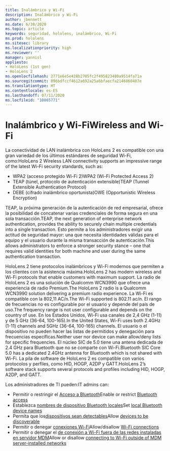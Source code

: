 ```yaml
---
title: Inalámbrico y Wi-Fi
description: Inalámbrico y Wi-Fi
author: jbennett
ms.date: 6/30/2020
ms.topic: article
keywords: seguridad, hololens, inalámbrico, Wi-Fi
ms.prod: hololens
ms.sitesec: library
ms.localizationpriority: high
ms.reviewer: ''
manager: yannisl
appliesto:
- HoloLens (1st gen)
- HoloLens 2
ms.openlocfilehash: 2771e6e5e428b2705fc2f495823480a9514fa71a
ms.sourcegitcommit: 896bdfccf4612a692a25a6bfaecfa2146860407e
ms.translationtype: HT
ms.contentlocale: es-ES
ms.lasthandoff: 07/11/2020
ms.locfileid: "10865771"
---
```

# <span data-ttu-id="dd03c-104">Inalámbrico y Wi-Fi</span><span class="sxs-lookup"><span data-stu-id="dd03c-104">Wireless and Wi-Fi</span></span>

<span data-ttu-id="dd03c-105">La conectividad de LAN inalámbrica con HoloLens 2 es compatible con una gran variedad de los últimos estándares de seguridad Wi-Fi, como:</span><span class="sxs-lookup"><span data-stu-id="dd03c-105">HoloLens 2 Wireless LAN connectivity supports an impressive range of the latest Wi-Fi security standards, such as:</span></span>
  * <span data-ttu-id="dd03c-106">WPA2 (acceso protegido Wi-Fi 2)</span><span class="sxs-lookup"><span data-stu-id="dd03c-106">WPA2 (Wi-Fi Protected Access 2)</span></span>  
  * <span data-ttu-id="dd03c-107">TEAP (túnel, protocolo de autenticación extensible)</span><span class="sxs-lookup"><span data-stu-id="dd03c-107">TEAP (Tunnel Extensible Authentication Protocol)</span></span>  
  * <span data-ttu-id="dd03c-108">DEBE (cifrado inalámbrico oportunista)</span><span class="sxs-lookup"><span data-stu-id="dd03c-108">OWE (Opportunistic Wireless Encryption)</span></span>

<span data-ttu-id="dd03c-109">TEAP, la próxima generación de la autenticación de red empresarial, ofrece la posibilidad de concatenar varias credenciales de forma segura en una sola transacción.</span><span class="sxs-lookup"><span data-stu-id="dd03c-109">TEAP, the next generation of enterprise network authentication, provides the ability to securely chain multiple credentials into a single transaction.</span></span>  <span data-ttu-id="dd03c-110">Esto permite a los administradores exigir una actitud de seguridad mayor: una que necesita identidades válidas para el equipo y el usuario durante la misma transacción de autenticación.</span><span class="sxs-lookup"><span data-stu-id="dd03c-110">This allows administrators to enforce a stronger security stance – one that requires valid identities for both machine and user during the same authentication transaction.</span></span>

<span data-ttu-id="dd03c-111">HoloLens 2 tiene protocolos inalámbricos y Wi-Fi modernos que permiten a los clientes con la asistencia máxima.</span><span class="sxs-lookup"><span data-stu-id="dd03c-111">HoloLens 2 has modern wireless and Wi-Fi protocols that enable customers with maximum support.</span></span> <span data-ttu-id="dd03c-112">La radio de HoloLens 2 es una solución de Qualcomm WCN3990 que ofrece una experiencia de radio Premium.</span><span class="sxs-lookup"><span data-stu-id="dd03c-112">The HoloLens 2 radio is a Qualcomm WCN3990 solution delivering a premium radio experience.</span></span> <span data-ttu-id="dd03c-113">La Wi-Fi es compatible con la 802,11 AC/n.</span><span class="sxs-lookup"><span data-stu-id="dd03c-113">The Wi-Fi supported is 802.11 ac/n.</span></span> <span data-ttu-id="dd03c-114">El rango de frecuencias no es configurable por el usuario y depende del país de uso.</span><span class="sxs-lookup"><span data-stu-id="dd03c-114">The frequency range is not user configurable and depends on the country of use.</span></span> <span data-ttu-id="dd03c-115">En los Estados Unidos, Wi-Fi usa canales de 2,4 GHz (1-11) y de 5 GHz (36-64, 100-165).</span><span class="sxs-lookup"><span data-stu-id="dd03c-115">In the United States, Wi-Fi uses both 2.4GHz (1-11) channels and 5GHz (36-64, 100-165) channels.</span></span> <span data-ttu-id="dd03c-116">El usuario o el dispositivo no pueden hacer las listas de permitidos y denegación para frecuencias específicas.</span><span class="sxs-lookup"><span data-stu-id="dd03c-116">Neither user nor device can make allow/deny lists for specific frequencies.</span></span> <span data-ttu-id="dd03c-117">El núcleo SIC de 5.0 tiene una antena dedicada de 2.4 GHz para Bluetooth que no se comparte con Wi-Fi.</span><span class="sxs-lookup"><span data-stu-id="dd03c-117">Bluetooth SIC Core 5.0 has a dedicated 2.4GHz antenna for Bluetooth which is not shared with Wi-Fi.</span></span> <span data-ttu-id="dd03c-118">La pila de software de HoloLens 2 es compatible con varios protocolos y perfiles, como HID, HOGP, A2DP y GATT.</span><span class="sxs-lookup"><span data-stu-id="dd03c-118">HoloLens 2’s software stack supports several protocols and profiles including HID, HOGP, A2DP, and GATT.</span></span> 

<span data-ttu-id="dd03c-119">Los administradores de TI pueden:</span><span class="sxs-lookup"><span data-stu-id="dd03c-119">IT admins can:</span></span> 
  * <span data-ttu-id="dd03c-120">Permitir o restringir el [Acceso a Bluetooth](https://docs.microsoft.com/windows/client-management/mdm/policy-csp-connectivity#connectivity-allowbluetooth)</span><span class="sxs-lookup"><span data-stu-id="dd03c-120">Enable or restrict  [Bluetooth access](https://docs.microsoft.com/windows/client-management/mdm/policy-csp-connectivity#connectivity-allowbluetooth)</span></span>
  * <span data-ttu-id="dd03c-121">Establezca [nombres de dispositivo Bluetooth locales](https://docs.microsoft.com/windows/client-management/mdm/policy-csp-bluetooth#bluetooth-localdevicename)</span><span class="sxs-lookup"><span data-stu-id="dd03c-121">Set [local Bluetooth device names](https://docs.microsoft.com/windows/client-management/mdm/policy-csp-bluetooth#bluetooth-localdevicename)</span></span>
  * <span data-ttu-id="dd03c-122">Permita que los[dispositivos sean detectables](https://docs.microsoft.com/windows/client-management/mdm/policy-csp-bluetooth#bluetooth-allowdiscoverablemode)</span><span class="sxs-lookup"><span data-stu-id="dd03c-122">Allow [devices to be discoverable](https://docs.microsoft.com/windows/client-management/mdm/policy-csp-bluetooth#bluetooth-allowdiscoverablemode)</span></span>
  * <span data-ttu-id="dd03c-123">Permitir o denegar [conexiones Wi-Fi](https://docs.microsoft.com/windows/client-management/mdm/policy-csp-wifi#wifi-allowwifi)</span><span class="sxs-lookup"><span data-stu-id="dd03c-123">Allow/disallow [Wi-Fi connections](https://docs.microsoft.com/windows/client-management/mdm/policy-csp-wifi#wifi-allowwifi)</span></span> 
  * <span data-ttu-id="dd03c-124">Permitir o denegar el [de conexión a Wi-Fi fuera de las redes instaladas en servidor MDM](https://docs.microsoft.com/windows/client-management/mdm/policy-csp-wifi#wifi-allowmanualwificonfiguration)</span><span class="sxs-lookup"><span data-stu-id="dd03c-124">Allow or disallow [connecting to Wi-Fi outside of MDM server-installed networks](https://docs.microsoft.com/windows/client-management/mdm/policy-csp-wifi#wifi-allowmanualwificonfiguration)</span></span>
